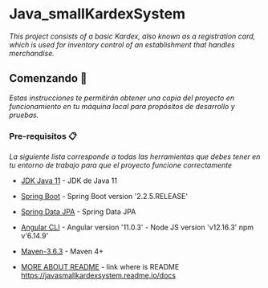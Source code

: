 # Java_smallKardexSystem
_This project consists of a basic Kardex, also known as a registration card, which is used for inventory control of an establishment that handles merchandise._
## Comenzando 🚀

_Estas instrucciones te permitirán obtener una copia del proyecto en funcionamiento en tu máquina local para propósitos de desarrollo y pruebas._

### Pre-requisitos 📋

_La siguiente lista corresponde a todas las herramientas que debes tener en tu entorno de trabajo para que el proyecto 
funcione correctamente_

* [JDK Java 11](https://www.oracle.com/java/technologies/javase-jdk11-downloads.html) - JDK de Java 11
* [Spring Boot](https://spring.io/projects/spring-boot) - Spring Boot version '2.2.5.RELEASE'
* [Spring Data JPA](https://spring.io/projects/spring-data-jpa) - Spring Data JPA
* [Angular CLI](https://cli.angular.io/) - Angular version '11.0.3' - Node JS version 'v12.16.3' npm v'6.14.9'
* [Maven-3.6.3](https://maven.apache.org/install.html) - Maven 4+


* [MORE ABOUT README](https://javasmallkardexsystem.readme.io/docs) - link where is README
https://javasmallkardexsystem.readme.io/docs
